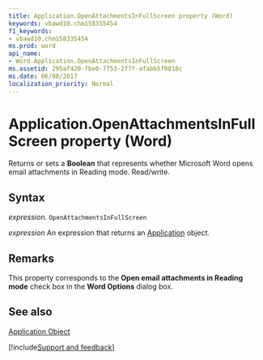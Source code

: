 ```yaml
---
title: Application.OpenAttachmentsInFullScreen property (Word)
keywords: vbawd10.chm158335454
f1_keywords:
- vbawd10.chm158335454
ms.prod: word
api_name:
- Word.Application.OpenAttachmentsInFullScreen
ms.assetid: 295af420-fbe0-7753-2f7f-afabb5f0818c
ms.date: 06/08/2017
localization_priority: Normal
---
```



# Application.OpenAttachmentsInFullScreen property (Word)

Returns or sets a  **Boolean** that represents whether Microsoft Word opens email attachments in Reading mode. Read/write.


## Syntax

_expression_. `OpenAttachmentsInFullScreen`

 _expression_ An expression that returns an [Application](./Word.Application.md) object.


## Remarks

This property corresponds to the  **Open email attachments in Reading mode** check box in the **Word Options** dialog box.


## See also


[Application Object](Word.Application.md)

[!include[Support and feedback](~/includes/feedback-boilerplate.md)]